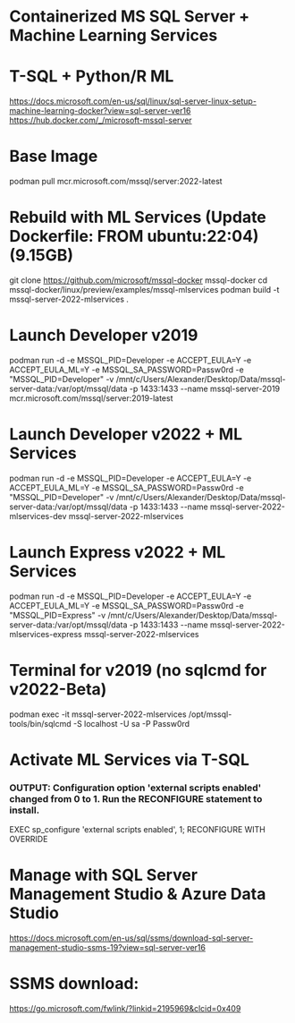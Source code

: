 # Containerized MS SQL Server + Machine Learning Services
# T-SQL + Python/R ML
https://docs.microsoft.com/en-us/sql/linux/sql-server-linux-setup-machine-learning-docker?view=sql-server-ver16
https://hub.docker.com/_/microsoft-mssql-server

# Base Image
podman pull mcr.microsoft.com/mssql/server:2022-latest

# Rebuild with ML Services (Update Dockerfile: FROM ubuntu:22:04) (9.15GB)
git clone https://github.com/microsoft/mssql-docker mssql-docker
cd mssql-docker/linux/preview/examples/mssql-mlservices
podman build -t mssql-server-2022-mlservices .

# Launch Developer v2019
podman run -d -e MSSQL_PID=Developer -e ACCEPT_EULA=Y -e ACCEPT_EULA_ML=Y -e MSSQL_SA_PASSWORD=Passw0rd -e "MSSQL_PID=Developer" -v /mnt/c/Users/Alexander/Desktop/Data/mssql-server-data:/var/opt/mssql/data -p 1433:1433 --name mssql-server-2019 mcr.microsoft.com/mssql/server:2019-latest

# Launch Developer v2022 + ML Services
podman run -d -e MSSQL_PID=Developer -e ACCEPT_EULA=Y -e ACCEPT_EULA_ML=Y -e MSSQL_SA_PASSWORD=Passw0rd -e "MSSQL_PID=Developer" -v /mnt/c/Users/Alexander/Desktop/Data/mssql-server-data:/var/opt/mssql/data -p 1433:1433 --name mssql-server-2022-mlservices-dev mssql-server-2022-mlservices

# Launch Express v2022 + ML Services
podman run -d -e MSSQL_PID=Developer -e ACCEPT_EULA=Y -e ACCEPT_EULA_ML=Y -e MSSQL_SA_PASSWORD=Passw0rd -e "MSSQL_PID=Express" -v /mnt/c/Users/Alexander/Desktop/Data/mssql-server-data:/var/opt/mssql/data -p 1433:1433 --name mssql-server-2022-mlservices-express mssql-server-2022-mlservices

# Terminal for v2019 (no sqlcmd for v2022-Beta)
podman exec -it mssql-server-2022-mlservices /opt/mssql-tools/bin/sqlcmd -S localhost -U sa -P Passw0rd

# Activate ML Services via T-SQL
### OUTPUT: Configuration option 'external scripts enabled' changed from 0 to 1. Run the RECONFIGURE statement to install.
EXEC sp_configure  'external scripts enabled', 1;
RECONFIGURE WITH OVERRIDE

# Manage with SQL Server Management Studio & Azure Data Studio
https://docs.microsoft.com/en-us/sql/ssms/download-sql-server-management-studio-ssms-19?view=sql-server-ver16

# SSMS download:
https://go.microsoft.com/fwlink/?linkid=2195969&clcid=0x409
